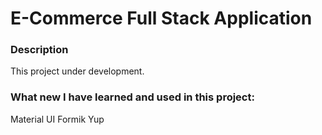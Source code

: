 # E-Commerce Full Stack Application

### Description

This project under development.

### What new I have learned and used in this project:

Material UI 
Formik
Yup

